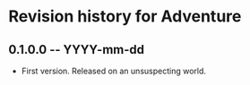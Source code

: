 # Revision history for Adventure

## 0.1.0.0 -- YYYY-mm-dd

* First version. Released on an unsuspecting world.
